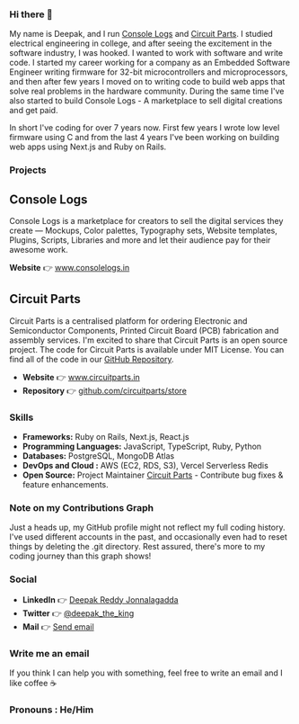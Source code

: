 ### Hi there 👋
My name is Deepak, and I run <a href="https://consolelogs.in" target="_blank">Console Logs</a> and <a href="https://circuitparts.in" target="_blank">Circuit Parts</a>. I studied electrical engineering in college, and after seeing the excitement in the software industry, I was hooked. I wanted to work with software and write code. I started my career working for a company as an Embedded Software Engineer writing firmware for 32-bit microcontrollers and microprocessors, and then after few years I moved on to writing code to build web apps that solve real problems in the hardware community. During the same time I've also started to build Console Logs - A marketplace to sell digital creations and get paid.

In short I've coding for over 7 years now. First few years I wrote low level firmware using C and from the last 4 years I've been working on building web apps using Next.js and Ruby on Rails.

### Projects

## Console Logs
Console Logs is a marketplace for creators to sell the digital services they create — Mockups, Color palettes, Typography sets, Website templates, Plugins, Scripts, Libraries and more and let their audience pay for their awesome work.

  **Website** 👉 <a href="https://consolelogs.in" target="_blank">www.consolelogs.in</a>

## Circuit Parts
Circuit Parts is a centralised platform for ordering Electronic and Semiconductor Components, Printed Circuit Board (PCB) fabrication and assembly services. I'm excited to share that Circuit Parts is an open source project. The code for Circuit Parts is available under MIT License. You can find all of the code in our <a href="https://github.com/circuitparts/store" target="_blank">GitHub Repository</a>.

- **Website** 👉 <a href="https://circuitparts.in" target="_blank">www.circuitparts.in</a>
- **Repository** 👉 <a href="https://github.com/circuitparts/store" target="_blank">github.com/circuitparts/store</a>

### Skills
- **Frameworks:** Ruby on Rails, Next.js, React.js
- **Programming Languages:** JavaScript, TypeScript, Ruby, Python
- **Databases:** PostgreSQL, MongoDB Atlas
- **DevOps and Cloud :** AWS (EC2, RDS, S3), Vercel Serverless Redis
- **Open Source:** Project Maintainer [Circuit Parts](https://github.com/circuitparts/store) - Contribute bug fixes & feature enhancements.

### Note on my Contributions Graph
Just a heads up, my GitHub profile might not reflect my full coding history. I've used different accounts in the past, and occasionally even had to reset things by deleting the .git directory.  Rest assured, there's more to my coding journey than this graph shows! 

### Social
- **LinkedIn** 👉 <a href="https://www.linkedin.com/in/deepak-reddy-jonnalagadda/" target="_blank">Deepak Reddy Jonnalagadda</a>
- **Twitter** 👉 <a href="https://twitter.com/deepak_the_king" target="_blank">@deepak_the_king</a>
- **Mail** 👉 <a href="mailto:deepakreddy.jdr@gmail.com">Send email</a>

### Write me an email
If you think I can help you with something, feel free to write an email and I like coffee ☕️

### Pronouns : He/Him
